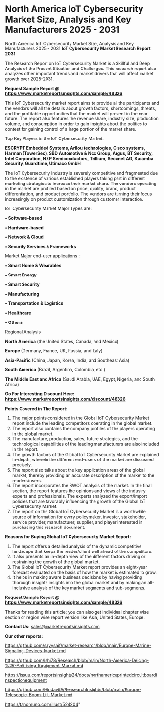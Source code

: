 # North America IoT Cybersecurity Market Size, Analysis and Key Manufacturers 2025 - 2031
North America IoT Cybersecurity Market Size, Analysis and Key Manufacturers 2025 - 2031
<strong>IoT Cybersecurity Market Research Report 2031</strong>

The Research Report on IoT Cybersecurity Market is a Skillful and Deep Analysis of the Present Situation and Challenges. This research report also analyzes other important trends and market drivers that will affect market growth over 2025-2031.

<strong>Request Sample Report @ <a href=https://www.marketreportsinsights.com/sample/48326>https://www.marketreportsinsights.com/sample/48326</a></strong>

This IoT Cybersecurity market report aims to provide all the participants and the vendors will all the details about growth factors, shortcomings, threats, and the profitable opportunities that the market will present in the near future. The report also features the revenue share, industry size, production volume, and consumption in order to gain insights about the politics to contest for gaining control of a large portion of the market share.

Top Key Players in the IoT Cybersecurity Market:

<strong>ESCRYPT Embedded Systems, Arilou technologies, Cisco systems, Harman (TowerSec), SBD Automotive & Ncc Group, Argus, BT Security, Intel Corporation, NXP Semiconductors, Trillium, Secunet AG, Karamba Security, Guardtime, Utimaco GmbH</strong>

The IoT Cybersecurity Industry is severely competitive and fragmented due to the existence of various established players taking part in different marketing strategies to increase their market share. The vendors operating in the market are profiled based on price, quality, brand, product differentiation, and product portfolio. The vendors are turning their focus increasingly on product customization through customer interaction.

IoT Cybersecurity Market Major Types are:

<strong>•  Software-based

•  Hardware-based

•  Network & Cloud

•  Security Services & Frameworks</strong>

Market Major end-user applications :

<strong>•  Smart Home & Wearables

•  Smart Energy

•  Smart Security

•  Manufacturing

•  Transportation & Logistics

•  Healthcare

•  Others</strong>

Regional Analysis

</u><strong><b>North America</b></strong> (the United States, Canada, and Mexico)

<strong><b>Europe </b></strong>(Germany, France, UK, Russia, and Italy)

<strong><b>Asia-Pacific</b></strong> (China, Japan, Korea, India, and Southeast Asia)

<strong><b>South America</b></strong> (Brazil, Argentina, Colombia, etc.)

<strong><b>The Middle East and Africa</b></strong> (Saudi Arabia, UAE, Egypt, Nigeria, and South Africa)

<strong>Go For Interesting Discount Here: <a href=https://www.marketreportsinsights.com/discount/48326>https://www.marketreportsinsights.com/discount/48326</a></strong>

<strong>Points Covered in The Report:</strong>
<ol>
  <li>The major points considered in the Global IoT Cybersecurity Market report include the leading competitors operating in the global market.</li>
  <li>The report also contains the company profiles of the players operating in the global market.</li>
  <li>The manufacture, production, sales, future strategies, and the technological capabilities of the leading manufacturers are also included in the report.</li>
  <li>The growth factors of the Global IoT Cybersecurity Market are explained in-depth, wherein the different end-users of the market are discussed precisely.</li>
  <li>The report also talks about the key application areas of the global market, thereby providing an accurate description of the market to the readers/users.</li>
  <li>The report incorporates the SWOT analysis of the market. In the final section, the report features the opinions and views of the industry experts and professionals. The experts analyzed the export/import policies that are favorably influencing the growth of the Global IoT Cybersecurity Market.</li>
  <li>The report on the Global IoT Cybersecurity Market is a worthwhile source of information for every policymaker, investor, stakeholder, service provider, manufacturer, supplier, and player interested in purchasing this research document.</li>
</ol>
<strong>Reasons for Buying Global IoT Cybersecurity Market Report:</strong>

<ol>
  <li>The report offers a detailed analysis of the dynamic competitive landscape that keeps the reader/client well ahead of the competitors.</li>
  <li>It also presents an in-depth view of the different factors driving or restraining the growth of the global market.</li>
  <li>The Global IoT Cybersecurity Market report provides an eight-year forecast evaluated on the basis of how the market is estimated to grow.</li>
  <li>It helps in making aware business decisions by having providing thorough insights insights into the global market and by making an all-inclusive analysis of the key market segments and sub-segments.</li>
</ol>
<strong>Request Sample Report @ <a href=https://www.marketreportsinsights.com/sample/48326>https://www.marketreportsinsights.com/sample/48326</a></strong>


Thanks for reading this article; you can also get individual chapter wise section or region wise report version like Asia, United States, Europe.

<strong>Contact Us:</strong>
sales@marketreportsinsights.com

<strong>Our other reports:</strong>

<a href=https://github.com/sayysaif/market-research/blob/main/Europe-Marine-Signaling-Devices-Market.md>https://github.com/sayysaif/market-research/blob/main/Europe-Marine-Signaling-Devices-Market.md</a>

<a href=https://github.com/Ishi78/Research/blob/main/North-America-Deicing-%26-Anti-icing-Equipment-Market.md>https://github.com/Ishi78/Research/blob/main/North-America-Deicing-%26-Anti-icing-Equipment-Market.md</a>

<a href=https://issuu.com/reportsinsights24/docs/northamericaprintedcircuitboardinspectionequipment>https://issuu.com/reportsinsights24/docs/northamericaprintedcircuitboardinspectionequipment</a>

<a href=https://github.com/Hindavii9/ReasearchInsights/blob/main/Europe-Telescopic-Boom-Lift-Market.md>https://github.com/Hindavii9/ReasearchInsights/blob/main/Europe-Telescopic-Boom-Lift-Market.md</a>

<a href=https://tanomuno.com/illust/524204>https://tanomuno.com/illust/524204</a>"
